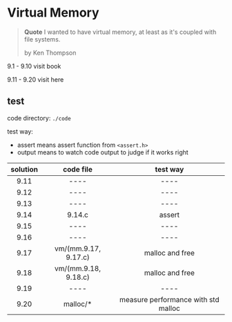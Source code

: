 # Virtual Memory

> **Quote**
> I wanted to have virtual memory, at least as it's coupled with file systems.
>
> by Ken Thompson


9.1 - 9.10 visit book

9.11 - 9.20 visit here

## test

code directory: `./code`

test way:
- assert means assert function from `<assert.h>`
- output means to watch code output to judge if it works right

|solution|code file|test way|
|:------:|:-------:|:------:|
|9.11|----|----|
|9.12|----|----|
|9.13|----|----|
|9.14|9.14.c|assert|
|9.15|----|----|
|9.16|----|----|
|9.17|vm/(mm.9.17, 9.17.c)|malloc and free|
|9.18|vm/(mm.9.18, 9.18.c)|malloc and free|
|9.19|----|----|
|9.20|malloc/*|measure performance with std malloc|

